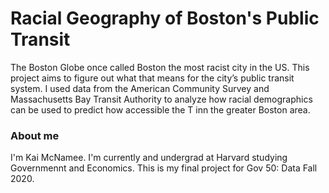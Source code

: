 # Racial Geography of Boston's Public Transit
The Boston Globe once called Boston the most racist city in the US. This project
aims to figure out what that means for the city’s public transit system. I used
data from the American Community Survey and Massachusetts Bay Transit Authority
to analyze how racial demographics can be used to predict how accessible the T
inn the greater Boston area.

### About me
I'm Kai McNamee. I'm currently and undergrad at Harvard studying Governmennt and
Economics. This is my final project for Gov 50: Data Fall 2020.